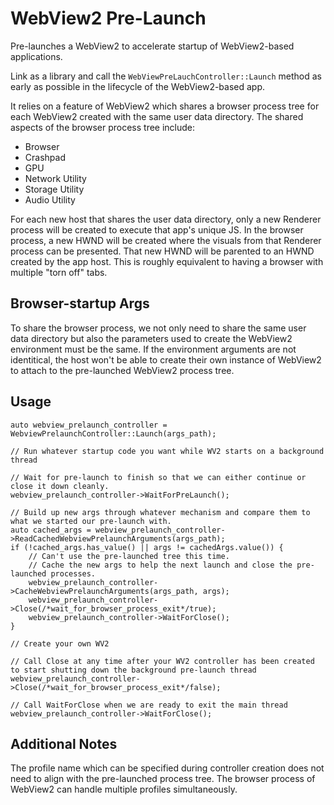 # WebView2 Pre-Launch
Pre-launches a WebView2 to accelerate startup of WebView2-based applications.

Link as a library and call the `WebViewPreLauchController::Launch` method as early as possible in the lifecycle of the WebView2-based app.

It relies on a feature of WebView2 which shares a browser process tree for each WebView2 created with the same user data directory.  The shared aspects of the browser process tree include:

* Browser
* Crashpad
* GPU
* Network Utility
* Storage Utility
* Audio Utility

For each new host that shares the user data directory, only a new Renderer process will be created to execute that app's unique JS.  In the browser process, a new HWND will be created where the visuals from that Renderer process can be presented.  That new HWND will be parented to an HWND created by the app host.  This is roughly equivalent to having a browser with multiple "torn off" tabs.

## Browser-startup Args
To share the browser process, we not only need to share the same user data directory but also the parameters used to create the WebView2 environment must be the same.  If the environment arguments are not identitical, the host won't be able to create their own instance of WebView2 to attach to the pre-launched WebView2 process tree.

## Usage
```
auto webview_prelaunch_controller = WebviewPrelaunchController::Launch(args_path);

// Run whatever startup code you want while WV2 starts on a background thread

// Wait for pre-launch to finish so that we can either continue or close it down cleanly.
webview_prelaunch_controller->WaitForPreLaunch();

// Build up new args through whatever mechanism and compare them to what we started our pre-launch with.
auto cached_args = webview_prelaunch_controller->ReadCachedWebviewPrelaunchArguments(args_path);
if (!cached_args.has_value() || args != cachedArgs.value()) {
    // Can't use the pre-launched tree this time.
    // Cache the new args to help the next launch and close the pre-launched processes. 
    webview_prelaunch_controller->CacheWebviewPrelaunchArguments(args_path, args);
    webview_prelaunch_controller->Close(/*wait_for_browser_process_exit*/true);
    webview_prelaunch_controller->WaitForClose();
}

// Create your own WV2

// Call Close at any time after your WV2 controller has been created to start shutting down the background pre-launch thread
webview_prelaunch_controller->Close(/*wait_for_browser_process_exit*/false);

// Call WaitForClose when we are ready to exit the main thread
webview_prelaunch_controller->WaitForClose();
```

## Additional Notes
The profile name which can be specified during controller creation does not need to align with the pre-launched process tree.  The browser process of WebView2 can handle multiple profiles simultaneously.